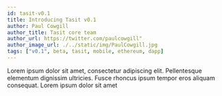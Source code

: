 ```yaml
---
id: tasit-v0.1
title: Introducing Tasit v0.1
author: Paul Cowgill
author_title: Tasit core team
author_url: https://twitter.com/paulcowgill"
author_image_url: ./../static/img/PaulCowgill.jpg
tags: ["v0.1", beta, tasit, mobile, ethereum, dapp]
---
```


Lorem ipsum dolor sit amet, consectetur adipiscing elit. Pellentesque elementum dignissim ultricies. Fusce rhoncus ipsum tempor eros aliquam consequat. Lorem ipsum dolor sit amet
